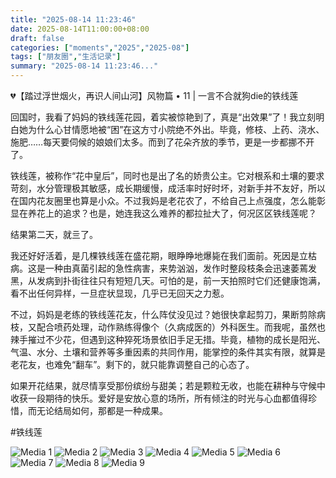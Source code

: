 ```yaml
---
title: "2025-08-14 11:23:46"
date: 2025-08-14T11:00:00+08:00
draft: false
categories: ["moments","2025","2025-08"]
tags: ["朋友圈","生活记录"]
summary: "2025-08-14 11:23:46..."
---
```


💔【踏过浮世烟火，再识人间山河】风物篇 • 11 | 一言不合就狗die的铁线莲

回国时，我看了妈妈的铁线莲花园，着实被惊艳到了，真是“出效果”了！我立刻明白她为什么心甘情愿地被“困”在这方寸小院绝不外出。毕竟，修枝、上药、浇水、施肥……每天要伺候的娘娘们太多。而到了花朵齐放的季节，更是一步都挪不开了。

铁线莲，被称作“花中皇后”，同时也是出了名的娇贵公主。它对根系和土壤的要求苛刻，水分管理极其敏感，成长期缓慢，成活率时好时坏，对新手并不友好，所以在国内花友圈里也算是小众。不过我妈是老花农了，不给自己上点强度，怎么能彰显在养花上的追求？也是，她连我这么难养的都拉扯大了，何况区区铁线莲呢？

结果第二天，就亖了。

我还好好活着，是几棵铁线莲在盛花期，眼睁睁地爆毙在我们面前。死因是立枯病。这是一种由真菌引起的急性病害，来势汹汹，发作时整段枝条会迅速萎蔫发黑，从发病到扑街往往只有短短几天。可怕的是，前一天拍照时它们还健康饱满，看不出任何异样，一旦症状显现，几乎已无回天之力惹。

不过，妈妈是老练的铁线莲花友，什么阵仗没见过？她很快拿起剪刀，果断剪除病枝，又配合喷药处理，动作熟练得像个（久病成医的）外科医生。而我呢，虽然也辣手摧过不少花，但遇到这种猝死场景依旧手足无措。毕竟，植物的成长是阳光、气温、水分、土壤和营养等多重因素的共同作用，能掌控的条件其实有限，就算是老花友，也难免“翻车”。剩下的，就只能靠调整自己的心态了。

如果开花结果，就尽情享受那份缤纷与甜美；若是颗粒无收，也能在耕种与守候中收获一段期待的快乐。爱好是安放心意的场所，所有倾注的时光与心血都值得珍惜，而无论结局如何，那都是一种成果。

​#铁线莲

![Media 1](/Moments/photos/2025-08-14/202508141123460.jpg)
![Media 2](/Moments/photos/2025-08-14/202508141123461.jpg)
![Media 3](/Moments/photos/2025-08-14/202508141123462.jpg)
![Media 4](/Moments/photos/2025-08-14/202508141123463.jpg)
![Media 5](/Moments/photos/2025-08-14/202508141123464.jpg)
![Media 6](/Moments/photos/2025-08-14/202508141123465.jpg)
![Media 7](/Moments/photos/2025-08-14/202508141123466.jpg)
![Media 8](/Moments/photos/2025-08-14/202508141123467.jpg)
![Media 9](/Moments/photos/2025-08-14/202508141123468.jpg)

